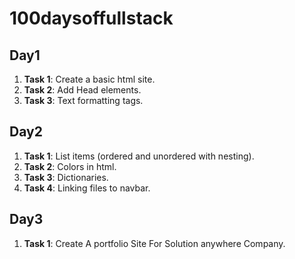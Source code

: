 # 100daysoffullstack


## Day1

1. **Task 1**: Create a basic html site.
2. **Task 2**: Add Head elements.
3. **Task 3**: Text formatting tags.

## Day2

1. **Task 1**: List items (ordered and unordered with nesting).
2. **Task 2**: Colors in html.
3. **Task 3**: Dictionaries.
4. **Task 4**: Linking files to navbar.


## Day3



1. **Task 1**: Create A portfolio Site For Solution anywhere Company.